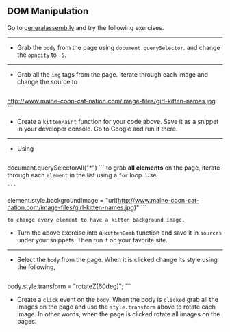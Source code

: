 
## DOM Manipulation

Go to [generalassemb.ly](https://generalassemb.ly) and try the following exercises.

-----

*  Grab the `body` from the page using `document.querySelector`. and change the `opacity` to `.5`.

-----
* Grab all the `img` tags from the page. Iterate through each image and change the source to 

    ```
http://www.maine-coon-cat-nation.com/image-files/girl-kitten-names.jpg
    ```

* Create a `kittenPaint` function for your code above. Save it as a snippet in your developer console. Go to Google and run it there.

----

* Using 
    
    ```
document.querySelectorAll("*")
    ```
to grab **all elements** on the page, iterate through each `element` in the list using a `for` loop. Use 

    ```
element.style.backgroundImage = "url(http://www.maine-coon-cat-nation.com/image-files/girl-kitten-names.jpg)"
    ``` 

    to change every element to have a kitten background image.
* Turn the above exercise into a `kittenBomb` function and save it in `sources` under your snippets. Then run it on your favorite site.


-----

* Select the `body` from the page. When it is clicked change its style using the following, 
    
    ```
body.style.transform = "rotateZ(60deg)";
    ```

* Create a `click` event on the `body`.  When the body is `clicked` grab all the images on the page and use the `style.transform` above to rotate each image. In other words, when the page is clicked rotate all images on the pages.

